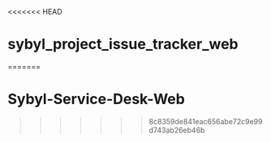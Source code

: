 <<<<<<< HEAD
# sybyl_project_issue_tracker_web
=======
# Sybyl-Service-Desk-Web
>>>>>>> 8c8359de841eac656abe72c9e99d743ab26eb46b
